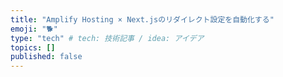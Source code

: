```yaml
---
title: "Amplify Hosting × Next.jsのリダイレクト設定を自動化する"
emoji: "🐕"
type: "tech" # tech: 技術記事 / idea: アイデア
topics: []
published: false
---
```

